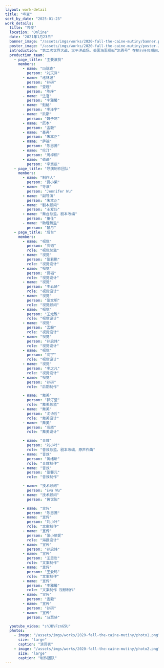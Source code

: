 ```yaml
---
layout: work-detail
title: "哗变"
sort_by_date: "2025-01-23" 
work_details:
  title: "哗变"
  location: "Online"
  date: "2021年1月23日"
  banner_image: "/assets/imgs/works/2020-fall-the-caine-mutiny/banner.png"
  poster_image: "/assets/imgs/works/2020-fall-the-caine-mutiny/poster.JPG"
  introduction: "第二次世界大战，太平洋战场。美国海军舰艇“凯恩号” 在执行任务期间，遭遇极端天气，与舰队失联。在暴风巨浪中，发生了一场震惊全军的哗变。“凯恩号” 执行官马瑞克引用海军军规184条，解除了舰长魁格的职务。<br><br>《美国海军军规》184条:如果出现极为不寻常的情况，下属可以解除指挥官的职务，可通过逮捕他或将他纳入病人名单，这种形式必须经过海军部门的同意，除非情况不允许有任何延迟;解除指挥官或者推荐此种行为的军官和其他认同的人一样，要求承担相同的责任，并要求作出合理的解释。<br><br>最终“凯恩号” 得以脱险，但马瑞克没有逃脱军事法庭的审判。一场哗变，暴露了船舰上被掩藏已久的矛盾，也揭开了冰冷制度所无法完全解答的人性复杂。这究竟是一场蓄谋已久的篡权夺位，还是一次至暗时刻的挺身而出? 黑幕已然落下，风暴正在来袭，真相即将大白......"
  production_team:
    - page_title: "主要演员"
      members:
        - name: "玛瑞克"
          person: "刘天泽"
        - name: "格林渥"
          person: "孙研"
        - name: "查理"
          person: "陈序"
        - name: "法官"
          person: "李雅馨"
        - name: "魁格"
          person: "李泽宇"
        - name: "凯斯"
          person: "魏子寒"
        - name: "厄本"
          person: "孟毅"
        - name: "基弗"
          person: "朱本正"
        - name: "萨德"
          person: "陈思源"
        - name: "伦汀"
          person: "周梓桐"
        - name: "伯迪"
          person: "李寅辰"
    - page_title: "导演制作团队"
      members:
        - name: "制作人"
          person: "贾小荣"
        - name: "导演"
          person: "Jennifer Wu"
        - name: "副导演"
          person: "朱本正"
        - name: "剧本顾问"
          person: "王爱玛"
        - name: "舞台总监，剧本改编"
          person: "董仕"
        - name: "助理舞监"
          person: "曾月"
    - page_title: "后台"
      members:
        - name: "视觉"
          person: "贾韬"
          role: "视觉总监"
        - name: "视觉"
          person: "张若鹏"
          role: "视觉设计"
        - name: "视觉"
          person: "贾韬"
          role: "视觉设计"
        - name: "视觉"
          person: "李云琦"
          role: "视觉设计"
        - name: "视觉"
          person: "张文明"
          role: "视觉顾问"
        - name: "视觉"
          person: "王尤雅"
          role: "视觉设计"
        - name: "视觉"
          person: "孟毅"
          role: "视觉设计"
        - name: "视觉"
          person: "孙启炜"
          role: "视觉设计"
        - name: "视觉"
          person: "高宇"
          role: "视觉设计"
        - name: "视觉"
          person: "李之凡"
          role: "视觉设计"
        - name: "视觉"
          person: "孙研"
          role: "后期制作"

        - name: "舞美"
          person: "郭汀莹"
          role: "舞美总监"
        - name: "舞美"
          person: "沈诗哲"
          role: "舞美设计"
        - name: "舞美"
          person: "高原"
          role: "舞美设计"

        - name: "音效"
          person: "刘小叶"
          role: "音效总监，剧本改编，原声作曲"
        - name: "音效"
          person: "黄绪昕"
          role: "音效制作"
        - name: "音效"
          person: "张馨元"
          role: "音效制作"

        - name: "技术顾问"
          person: "Eva Wu"
        - name: "技术顾问"
          person: "黄世阳"

        - name: "宣传"
          person: "陈思源"
        - name: "宣传"
          person: "刘小叶"
          role: "文案制作"
        - name: "宣传"
          person: "张小依妮"
          role: "海报设计"
        - name: "宣传"
          person: "孙启炜"
        - name: "宣传"
          person: "王思岩"
          role: "文案制作"
        - name: "宣传"
          person: "王爱玛"
          role: "文案制作"
        - name: "宣传"
          person: "李雅馨"
          role: "文案制作 视频制作"
        - name: "宣传"
          person: "孟毅"
        - name: "宣传"
          person: "孙研"
        - name: "宣传"
          person: "马慧琦"

  youtube_video: "shJBVFznG5U"
  photos:
    - image: "/assets/imgs/works/2020-fall-the-caine-mutiny/photo1.png"
      size: "large"
      caption: "演员表"
    - image: "/assets/imgs/works/2020-fall-the-caine-mutiny/photo2.png"
      size: "large"
      caption: "制作团队"
---
```

